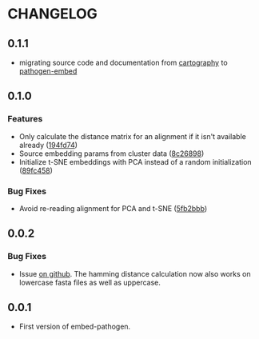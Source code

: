 # CHANGELOG
## 0.1.1

* migrating source code and documentation from [cartography](https://github.com/blab/cartography) to [pathogen-embed](https://github.com/blab/pathogen-embed)

## 0.1.0

### Features

* Only calculate the distance matrix for an alignment if it isn't available already ([194fd74](https://github.com/blab/cartography/commit/194fd746c458d51bb73c962728da6c242a2d00f0))
* Source embedding params from cluster data ([8c26898](https://github.com/blab/cartography/commit/8c268981fa20d59888a92c0f38eedf8b42065db8))
* Initialize t-SNE embeddings with PCA instead of a random initialization ([89fc458](https://github.com/blab/cartography/commit/89fc4583e9af3caab332405dbb3b1f9e10f06c29))

### Bug Fixes

* Avoid re-reading alignment for PCA and t-SNE ([5fb2bbb](https://github.com/blab/cartography/commit/5fb2bbb13d686660dae48d1744f42a69c18fea57))

## 0.0.2

### Bug Fixes

* Issue [on github](https://github.com/blab/cartography/issues/20). The hamming distance calculation
now also works on lowercase fasta files as well as uppercase.


## 0.0.1

* First version of embed-pathogen.
